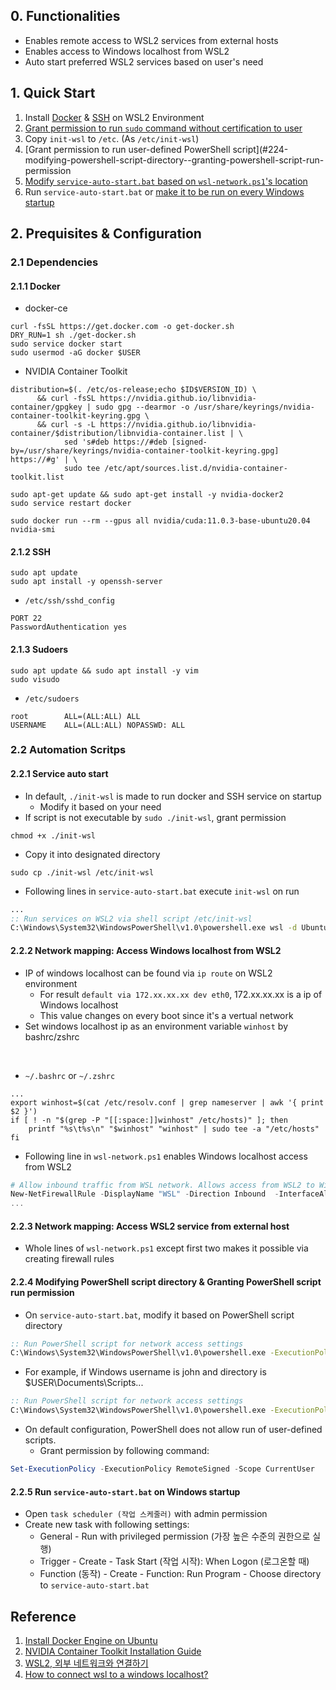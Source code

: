 ## 0. Functionalities

- Enables remote access to WSL2 services from external hosts
- Enables access to Windows localhost from WSL2
- Auto start preferred WSL2 services based on user's need

## 1. Quick Start

1. Install [Docker](#211-docker) & [SSH](#212-ssh) on WSL2 Environment
2. [Grant permission to run `sudo` command without certification to user](#213-sudoers)
3. Copy `init-wsl` to `/etc`. (As `/etc/init-wsl`)
4. [Grant permission to run user-defined PowerShell script](#224-modifying-powershell-script-directory--granting-powershell-script-run-permission
5. [Modify `service-auto-start.bat` based on `wsl-network.ps1`'s location](#224-modifying-powershell-script-directory--granting-powershell-script-run-permission)
6. Run `service-auto-start.bat` or [make it to be run on every Windows startup](#225-run-service-auto-startbat-on-windows-startup)

## 2. Prequisites & Configuration

### 2.1 Dependencies

#### 2.1.1 Docker

- docker-ce

```shell
curl -fsSL https://get.docker.com -o get-docker.sh
DRY_RUN=1 sh ./get-docker.sh
sudo service docker start
sudo usermod -aG docker $USER
```

- NVIDIA Container Toolkit

```shell
distribution=$(. /etc/os-release;echo $ID$VERSION_ID) \
      && curl -fsSL https://nvidia.github.io/libnvidia-container/gpgkey | sudo gpg --dearmor -o /usr/share/keyrings/nvidia-container-toolkit-keyring.gpg \
      && curl -s -L https://nvidia.github.io/libnvidia-container/$distribution/libnvidia-container.list | \
            sed 's#deb https://#deb [signed-by=/usr/share/keyrings/nvidia-container-toolkit-keyring.gpg] https://#g' | \
            sudo tee /etc/apt/sources.list.d/nvidia-container-toolkit.list
```

```shell
sudo apt-get update && sudo apt-get install -y nvidia-docker2
sudo service restart docker
```

```shell
sudo docker run --rm --gpus all nvidia/cuda:11.0.3-base-ubuntu20.04 nvidia-smi
```

#### 2.1.2 SSH

```shell
sudo apt update
sudo apt install -y openssh-server
```

- `/etc/ssh/sshd_config`

```shell
PORT 22
PasswordAuthentication yes
```

#### 2.1.3 Sudoers

```shell
sudo apt update && sudo apt install -y vim
sudo visudo
```

- `/etc/sudoers`

```shell
root        ALL=(ALL:ALL) ALL
USERNAME    ALL=(ALL:ALL) NOPASSWD: ALL
```

### 2.2 Automation Scritps

#### 2.2.1 Service auto start

- In default, `./init-wsl` is made to run docker and SSH service on startup
    - Modify it based on your need
- If script is not executable by `sudo ./init-wsl`, grant permission

```shell
chmod +x ./init-wsl
```

- Copy it into designated directory

```shell
sudo cp ./init-wsl /etc/init-wsl
```

- Following lines in `service-auto-start.bat` execute `init-wsl` on run

```bat
...
:: Run services on WSL2 via shell script /etc/init-wsl
C:\Windows\System32\WindowsPowerShell\v1.0\powershell.exe wsl -d Ubuntu -u merlin sudo /etc/init-wsl
```

#### 2.2.2 Network mapping: Access Windows localhost from WSL2

- IP of windows localhost can be found via `ip route` on WSL2 environment
    - For result `default via 172.xx.xx.xx dev eth0`, 172.xx.xx.xx is a ip of Windows localhost
    - This value changes on every boot since it's a vertual network
- Set windows localhost ip as an environment variable `winhost` by bashrc/zshrc
<br/>

- `~/.bashrc` or `~/.zshrc`

```shell
...
export winhost=$(cat /etc/resolv.conf | grep nameserver | awk '{ print $2 }')
if [ ! -n "$(grep -P "[[:space:]]winhost" /etc/hosts)" ]; then
    printf "%s\t%s\n" "$winhost" "winhost" | sudo tee -a "/etc/hosts"
fi
```

- Following line in `wsl-network.ps1` enables Windows localhost access from WSL2

```powershell
# Allow inbound traffic from WSL network. Allows access from WSL2 to Windows localhost
New-NetFirewallRule -DisplayName "WSL" -Direction Inbound  -InterfaceAlias "vEthernet (WSL)"  -Action Allow
...
```

#### 2.2.3 Network mapping: Access WSL2 service from external host

- Whole lines of `wsl-network.ps1` except first two makes it possible via creating firewall rules

#### 2.2.4 Modifying PowerShell script directory & Granting PowerShell script run permission

- On `service-auto-start.bat`, modify it based on PowerShell script directory

```bat
:: Run PowerShell script for network access settings
C:\Windows\System32\WindowsPowerShell\v1.0\powershell.exe -ExecutionPolicy Bypass -File "C:\Users\<USERNAME>\DIRECTORY\TO\wsl-network.ps1"
```

- For example, if Windows username is john and directory is $USER\Documents\Scripts...

```bat
:: Run PowerShell script for network access settings
C:\Windows\System32\WindowsPowerShell\v1.0\powershell.exe -ExecutionPolicy Bypass -File "C:\Users\john\Documents\Scripts\wsl-network.ps1"
```

- On default configuration, PowerShell does not allow run of user-defined scripts.
    - Grant permission by following command:

```powershell
Set-ExecutionPolicy -ExecutionPolicy RemoteSigned -Scope CurrentUser
```

#### 2.2.5 Run `service-auto-start.bat` on Windows startup

- Open `task scheduler (작업 스케줄러)` with admin permission
- Create new task with following settings:
    - General - Run with privileged permission (가장 높은 수준의 권한으로 실행)
    - Trigger - Create - Task Start (작업 시작): When Logon (로그온할 때)
    - Function (동작) - Create - Function: Run Program - Choose directory to `service-auto-start.bat`

## Reference

1. [Install Docker Engine on Ubuntu](https://docs.docker.com/engine/install/ubuntu/)
2. [NVIDIA Container Toolkit Installation Guide](https://docs.nvidia.com/datacenter/cloud-native/container-toolkit/install-guide.html)
3. [WSL2, 외부 네트워크와 연결하기](https://codeac.tistory.com/118)
4. [How to connect wsl to a windows localhost?](https://superuser.com/questions/1535269/how-to-connect-wsl-to-a-windows-localhost)